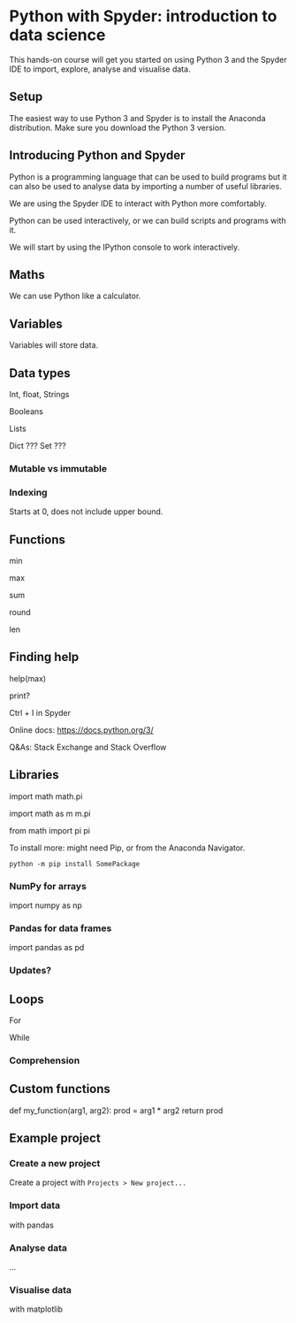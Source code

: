 # Python with Spyder: introduction to data science

This hands-on course will get you started on using Python 3 and the Spyder IDE to import, explore, analyse and visualise data.

## Setup

The easiest way to use Python 3 and Spyder is to install the Anaconda distribution. Make sure you download the Python 3 version.

## Introducing Python and Spyder

Python is a programming language that can be used to build programs but it can also be used to analyse data by importing a number of useful libraries.

We are using the Spyder IDE to interact with Python more comfortably.

Python can be used interactively, or we can build scripts and programs with it.

We will start by using the IPython console to work interactively.

## Maths

We can use Python like a calculator.

## Variables

Variables will store data.

## Data types

Int, float, Strings

Booleans

Lists

Dict ??? Set ???

### Mutable vs immutable

### Indexing

Starts at 0, does not include upper bound.

## Functions

min

max

sum

round

len

## Finding help

help(max)

print?

Ctrl + I in Spyder

Online docs: https://docs.python.org/3/

Q&As: Stack Exchange and Stack Overflow

## Libraries

import math
math.pi

import math as m
m.pi

from math import pi
pi

To install more: might need Pip, or from the Anaconda Navigator.

```
python -m pip install SomePackage
```

### NumPy for arrays

import numpy as np

### Pandas for data frames

import pandas as pd

### Updates?

## Loops

For

While

### Comprehension



## Custom functions

def my_function(arg1, arg2):
	prod = arg1 * arg2
	return prod

## Example project

### Create a new project

Create a project with `Projects > New project...`

### Import data

with pandas

### Analyse data

...

### Visualise data

with matplotlib
